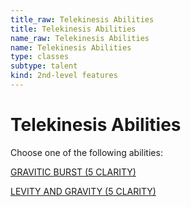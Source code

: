 ```yaml
---
title_raw: Telekinesis Abilities
title: Telekinesis Abilities
name_raw: Telekinesis Abilities
name: Telekinesis Abilities
type: classes
subtype: talent
kind: 2nd-level features
---
```


# Telekinesis Abilities

Choose one of the following abilities:

[GRAVITIC BURST (5 CLARITY)](./Gravitic%20Burst.md)

[LEVITY AND GRAVITY (5 CLARITY)](./Levity%20And%20Gravity.md)
